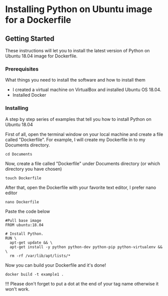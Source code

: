 # Installing Python on Ubuntu image for a Dockerfile

## Getting Started

These instructions will let you to install the latest version of Python on Ubuntu 18.04 image for Dockerfile. 

### Prerequisites

What things you need to install the software and how to install them

- I created a virtual machine on VirtualBox and installed Ubuntu OS 18.04.
- Installed Docker

### Installing

A step by step series of examples that tell you how to install Python on Ubuntu 18.04

First of all, open the terminal window on your local machine and create a file called "Dockerfile".
For example, I will create my Dockerfile in to my Documents directory.

```
cd Documents
```
Now, create a file called "Dockerfile" under Documents directory (or which directory you have chosen)
```
touch Dockerfile
```

After that, open the Dockerfile with your favorite text editor, I prefer nano editor
```
nano Dockerfile
```
Paste the code below
```
#Pull base image
FROM ubuntu:18.04

# Install Python.
RUN \
  apt-get update && \
  apt-get install -y python python-dev python-pip python-virtualenv && \
  rm -rf /var/lib/apt/lists/*
```
Now you can build your Dockerfile and it's done!
```
docker build -t example1 .
```
!!! Please don't forget to put a dot at the end of your tag name otherwise it won't work.

